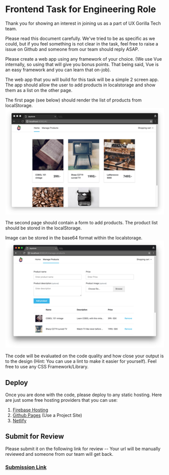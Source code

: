 # Frontend Task for Engineering Role

Thank you for showing an interest in joining us as a part of UX Gorilla Tech team.

Please read this document carefully. We've tried to be as specific as we could, but if you feel something is not clear in the task, feel free to raise a issue on Github and someone from our team should reply ASAP.

Please create a web app using any framework of your choice. (We use Vue internally, so using that will give you bonus points. That being said, Vue is an easy framework and you can learn that on-job).

The web app that you will build for this task will be a simple 2 screen app. The app should allow the user to add products in localstorage and show them as a list on the other page.

The first page (see below) should render the list of products from localStorage. 
![Product Catalog](product-catalog.jpg)

The second page should contain a form to add products. The product list should be stored in the localStorage.

Image can be stored in the base64 format within the localstorage.
![Manage Products](manage-products.jpg)


The code will be evaluated on the code quality and how close your output is to the design (Hint: You can use a lint to make it easier for yourself). Feel free to use any CSS Framework/Library.


## Deploy

Once you are done with the code, please deploy to any static hosting. Here are just some free hosting providers that you can use:

1. [Firebase Hosting](https://firebase.google.com/docs/hosting/quickstart)
2. [Github Pages](https://pages.github.com/) (Use a Project Site)
3. [Netlify](https://www.netlify.com/blog/2016/09/29/a-step-by-step-guide-deploying-on-netlify/)


## Submit for Review

Please submit it on the following link for review -- Your url will be manually reviewed and someone from our team will get back.

### [Submission Link](https://docs.google.com/forms/d/e/1FAIpQLScdWWgS1VgNTsARrCdNyZly6d9Gf6EMC1S-CBDbSvcEDB6Oxg/viewform)
